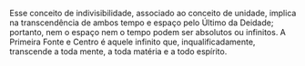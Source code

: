 ﻿Esse conceito de indivisibilidade, associado ao conceito de unidade, implica na transcendência de ambos tempo e espaço pelo Último da Deidade; portanto, nem o espaço nem o tempo podem ser absolutos ou infinitos. A Primeira Fonte e Centro é aquele infinito que, inqualificadamente, transcende a toda mente, a toda matéria e a todo espírito.